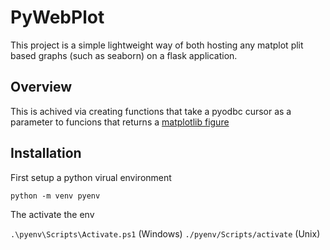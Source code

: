 # PyWebPlot

This project is a simple lightweight way of both hosting any matplot plit based graphs (such as seaborn) on
a flask application.

## Overview

This is achived via creating functions that take a pyodbc cursor as a parameter to funcions that returns a [matplotlib figure](https://matplotlib.org/stable/api/_as_gen/matplotlib.pyplot.figure.html)

## Installation

First setup a python virual environment

`python -m venv pyenv`

The activate the env
        
`.\pyenv\Scripts\Activate.ps1` (Windows)
`./pyenv/Scripts/activate` (Unix)

